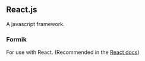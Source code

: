## React.js

A javascript framework.

### Formik

For use with React. (Recommended in the [React docs]([https://reactjs.org/docs/forms.html](https://reactjs.org/docs/forms.html)))
<!--stackedit_data:
eyJoaXN0b3J5IjpbMjE0NTQ4ODY4XX0=
-->